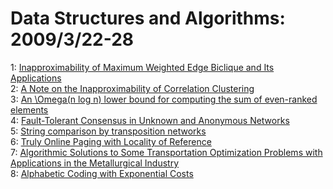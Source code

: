 # Data Structures and Algorithms: 2009/3/22-28  
1: [Inapproximability of Maximum Weighted Edge Biclique and Its Applications](https://doi.org/10.48550/arXiv.0704.0468)  
2: [A Note on the Inapproximability of Correlation Clustering](https://doi.org/10.48550/arXiv.0704.2092)  
3: [An \Omega(n log n) lower bound for computing the sum of even-ranked  elements](https://doi.org/10.48550/arXiv.0901.0930)  
4: [Fault-Tolerant Consensus in Unknown and Anonymous Networks](https://doi.org/10.48550/arXiv.0903.3461)  
5: [String comparison by transposition networks](https://doi.org/10.48550/arXiv.0903.3579)  
6: [Truly Online Paging with Locality of Reference](https://doi.org/10.48550/arXiv.cs/0601127)  
7: [Algorithmic Solutions to Some Transportation Optimization Problems with  Applications in the Metallurgical Industry](https://doi.org/10.48550/arXiv.0903.3622)  
8: [Alphabetic Coding with Exponential Costs](https://doi.org/10.48550/arXiv.cs/0605099)  